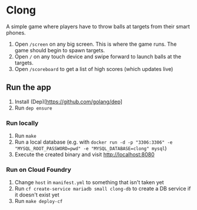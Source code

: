 # Clong

A simple game where players have to throw balls at targets from their smart phones.

1. Open `/screen` on any big screen. This is where the game runs. The game should begin to spawn targets.
1. Open `/` on any touch device and swipe forward to launch balls at the targets.
1. Open `/scoreboard` to get a list of high scores (which updates live)

## Run the app

1. Install (Dep)[https://github.com/golang/dep]
1. Run `dep ensure`

### Run locally

1. Run `make`
1. Run a local database (e.g. with `docker run -d -p "3306:3306" -e "MYSQL_ROOT_PASSWORD=pwd" -e "MYSQL_DATABASE=clong" mysql`)
1. Execute the created binary and visit <http://localhost:8080>

### Run on Cloud Foundry

1. Change `host` in `manifest.yml` to something that isn't taken yet
1. Run `cf create-service mariadb small clong-db` to create a DB service if it doesn't exist yet
1. Run `make deploy-cf`
